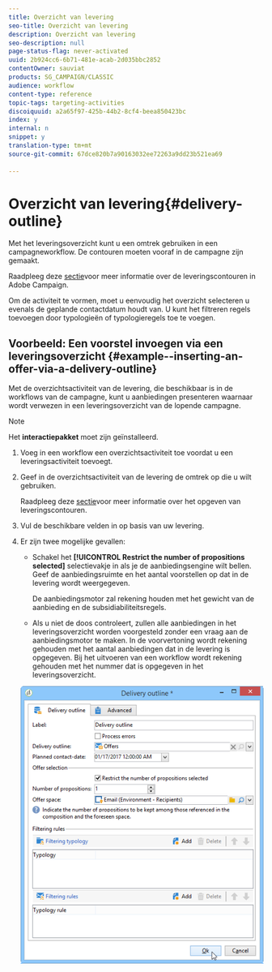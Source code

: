 ```yaml
---
title: Overzicht van levering
seo-title: Overzicht van levering
description: Overzicht van levering
seo-description: null
page-status-flag: never-activated
uuid: 2b924cc6-6b71-481e-acab-2d035bbc2852
contentOwner: sauviat
products: SG_CAMPAIGN/CLASSIC
audience: workflow
content-type: reference
topic-tags: targeting-activities
discoiquuid: a2a65f97-425b-44b2-8cf4-beea850423bc
index: y
internal: n
snippet: y
translation-type: tm+mt
source-git-commit: 67dce820b7a90163032ee72263a9dd23b521ea69

---
```



# Overzicht van levering{#delivery-outline}

Met het leveringsoverzicht kunt u een omtrek gebruiken in een campagneworkflow. De contouren moeten vooraf in de campagne zijn gemaakt.

Raadpleeg deze [sectie](../../campaign/using/marketing-campaign-deliveries.md#associating-and-structuring-resources-linked-via-a-delivery-outline)voor meer informatie over de leveringscontouren in Adobe Campaign.

Om de activiteit te vormen, moet u eenvoudig het overzicht selecteren u evenals de geplande contactdatum houdt van. U kunt het filtreren regels toevoegen door typologieën of typologieregels toe te voegen.

## Voorbeeld: Een voorstel invoegen via een leveringsoverzicht {#example--inserting-an-offer-via-a-delivery-outline}

Met de overzichtsactiviteit van de levering, die beschikbaar is in de workflows van de campagne, kunt u aanbiedingen presenteren waarnaar wordt verwezen in een leveringsoverzicht van de lopende campagne.

>[!NOTE]
>
>Het **interactiepakket** moet zijn geïnstalleerd.

1. Voeg in een workflow een overzichtsactiviteit toe voordat u een leveringsactiviteit toevoegt.
1. Geef in de overzichtsactiviteit van de levering de omtrek op die u wilt gebruiken.

   Raadpleeg deze [sectie](../../campaign/using/marketing-campaign-deliveries.md#associating-and-structuring-resources-linked-via-a-delivery-outline)voor meer informatie over het opgeven van leveringscontouren.

1. Vul de beschikbare velden in op basis van uw levering.
1. Er zijn twee mogelijke gevallen:

   * Schakel het **[!UICONTROL Restrict the number of propositions selected]** selectievakje in als je de aanbiedingsengine wilt bellen. Geef de aanbiedingsruimte en het aantal voorstellen op dat in de levering wordt weergegeven.

      De aanbiedingsmotor zal rekening houden met het gewicht van de aanbieding en de subsidiabiliteitsregels.

   * Als u niet de doos controleert, zullen alle aanbiedingen in het leveringsoverzicht worden voorgesteld zonder een vraag aan de aanbiedingsmotor te maken.
   In de voorvertoning wordt rekening gehouden met het aantal aanbiedingen dat in de levering is opgegeven. Bij het uitvoeren van een workflow wordt rekening gehouden met het nummer dat is opgegeven in het leveringsoverzicht.

   ![](assets/int_compo_offre_wf1.png)


